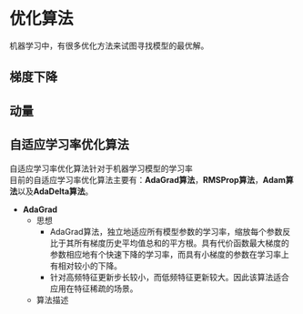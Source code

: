 # 优化算法  
机器学习中，有很多优化方法来试图寻找模型的最优解。  
## 梯度下降
##  动量
## 自适应学习率优化算法  
  自适应学习率优化算法针对于机器学习模型的学习率  
  目前的自适应学习率优化算法主要有：**AdaGrad算法**，**RMSProp算法**，**Adam算法**以及**AdaDelta算法**。
  - **AdaGrad**  
    - 思想  
      - AdaGrad算法，独立地适应所有模型参数的学习率，缩放每个参数反比于其所有梯度历史平均值总和的平方根。具有代价函数最大梯度的参数相应地有个快速下降的学习率，而具有小梯度的参数在学习率上有相对较小的下降。
      - 针对高频特征更新步长较小，而低频特征更新较大。因此该算法适合应用在特征稀疏的场景。
    - 算法描述
<!--stackedit_data:
eyJoaXN0b3J5IjpbMTI0NzMxNDEzMSwtODYwNTAxNDY0LC0yOT
Q3MDM4MzgsMjMyMjk2Mjg5XX0=
-->